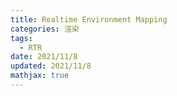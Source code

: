 ```yaml
---
title: Realtime Environment Mapping
categories: 渲染
tags:
  - RTR
date: 2021/11/8
updated: 2021/11/8
mathjax: true
---
```


